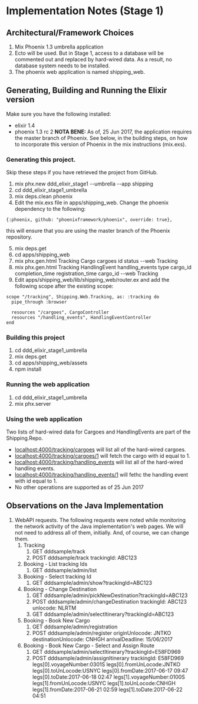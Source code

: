 # Implementation Notes (Stage 1)

## Architectural/Framework Choices

1. Mix Phoenix 1.3 umbrella application
2. Ecto will be used. But in Stage 1, access to a database will be commented out and replaced by hard-wired data. As a result, no database system needs to be installed.
3. The phoenix web application is named shipping_web.

## Generating, Building and Running the Elixir version

Make sure you have the following installed:
* elixir 1.4
* phoenix 1.3 rc 2 __NOTA BENE:__ As of, 25 Jun 2017, the application requires the master branch of Phoenix. See below, in the building steps, on how to incorporate this version of Phoenix in the mix instructions (mix.exs).

### Generating this project.
Skip these steps if you have retrieved the project from GitHub.
1. mix phx.new ddd_elixir_stage1 --umbrella --app shipping
2. cd ddd_elixir_stage1_umbrella
3. mix deps.clean phoenix
4. Edit the mix.exs file in apps/shipping_web. Change the phoenix dependency to the following:
~~~~
{:phoenix, github: "phoenixframework/phoenix", override: true},
~~~~
this will ensure that you are using the master branch of the Phoenix repository.

5. mix deps.get
6. cd apps/shipping_web
7. mix phx.gen.html Tracking Cargo cargoes id status --web Tracking
8. mix phx.gen.html Tracking HandlingEvent handling_events type cargo_id completion_time registration_time cargo_id  --web Tracking
9. Edit apps/shipping_web/lib/shipping_web/router.ex and add the following scope after the existing scope:
~~~~
scope "/tracking", Shipping.Web.Tracking, as: :tracking do
  pipe_through :browser

  resources "/cargoes", CargoController
  resources "/handling_events", HandlingEventController
end
~~~~

### Building this project
1. cd ddd_elixir_stage1_umbrella
2. mix deps.get
3. cd apps/shipping_web/assets
4. npm install

### Running the web application
1. cd ddd_elixir_stage1_umbrella
2. mix phx.server

### Using the web application
Two lists of hard-wired data for Cargoes and HandlingEvents are part of the Shipping.Repo.
* [localhost:4000/tracking/cargoes](localhost:4000/tracking/cargoes) will list all of the hard-wired cargoes.
* [localhost:4000/tracking/cargoes/1](localhost:4000/tracking/cargoes/1) will fetch the cargo with id equal to 1.
* [localhost:4000/tracking/handling_events](localhost:4000/tracking/handling_events) will list all of the hard-wired handling events.
* [localhost:4000/tracking/handling_events/1](localhost:4000/tracking/handling_events/1) will fethc the handling event with id equal to 1.
* No other operations are supported as of 25 Jun 2017

## Observations on the Java Implementation
1. WebAPI requests. The following requests were noted while monitoring the network activity of the Java implementation's web pages. We will not need to address all of them, initially. And, of course, we can change them.
    1. Tracking
        1. GET dddsample/track
        2. POST dddsample/track
        trackingId: ABC123
    2. Booking - List tracking Ids
        1. GET dddsample/admin/list
    3. Booking - Select tracking Id
        1. GET dddsample/admin/show?trackingId=ABC123
    4. Booking - Change Destination
        1. GET dddsample/admin/pickNewDestination?trackingId=ABC123
        2. POST dddsample/admin/changeDestination
        trackingId: ABC123
        unlocode: NLRTM
        3. GET dddsample/admin/selectItinerary?trackingId=ABC123
    5. Booking - Book New Cargo
        1. GET dddsample/admin/registration
        2. POST dddsample/admin/register
        originUnlocode: JNTKO
        destinationUnlocode: CNHGH
        arrivalDeadline: 15/06/2017
    6. Booking - Book New Cargo - Select and Assign Route
        1. GET dddsample/admin/selectItinerary?trackingId=E58FD969
        2. POST dddsample/admin/assignItinerary
        trackingId: E58FD969
        legs[0].voyageNumber:0301S
        legs[0].fromUnLocode:JNTKO
        legs[0].toUnLocode:USNYC
        legs[0].fromDate:2017-06-17 09:47
        legs[0].toDate:2017-06-18 02:47
        legs[1].voyageNumber:0100S
        legs[1].fromUnLocode:USNYC
        legs[1].toUnLocode:CNHGH
        legs[1].fromDate:2017-06-21 02:59
        legs[1].toDate:2017-06-22 04:51
